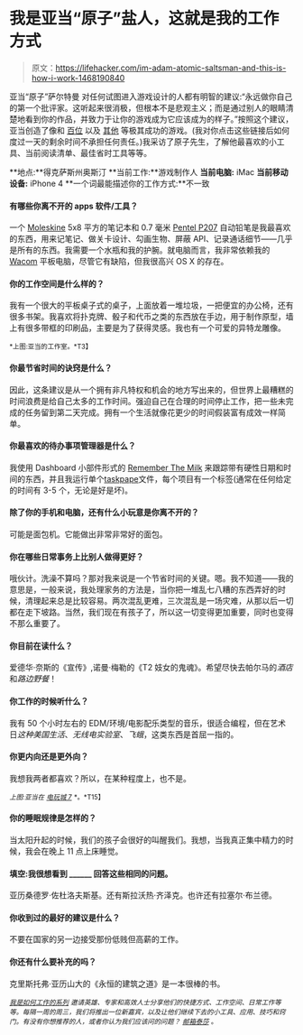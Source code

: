 # 我是亚当“原子”盐人，这就是我的工作方式

> 原文：<https://lifehacker.com/im-adam-atomic-saltsman-and-this-is-how-i-work-1468190840>

亚当“原子”萨尔特曼 对任何试图进入游戏设计的人都有明智的建议:“永远做你自己的第一个批评家。这听起来很消极，但根本不是悲观主义；而是通过别人的眼睛清楚地看到你的作品，并致力于让你的游戏成为它应该成为的样子。”按照这个建议，亚当创造了像和 [百位](http://playhundreds.com/) 以及 [其他](http://www.adamatomic.com/) 等极其成功的游戏。(我对你点击这些链接后如何度过一天的剩余时间不承担任何责任。)我采访了原子先生，了解他最喜欢的小工具、当前阅读清单、最佳省时工具等等。



**地点:**得克萨斯州奥斯汀
**当前工作:**游戏制作人
**当前电脑:** iMac
**当前移动设备:** iPhone 4
**一个词最能描述你的工作方式:**不一致

#### 有哪些你离不开的 apps 软件/工具？

一个 [Moleskine](https://lifehacker.com/most-popular-paper-notebook-moleskine-1171096770) 5x8 平方的笔记本和 0.7 毫米 [Pentel P207](http://www.pentel.com/store/catalogsearch/result/?q=0.7MM+MECHANICAL+PENCIL%2C+BLUE+P207) 自动铅笔是我最喜欢的东西，用来记笔记、做关卡设计、勾画生物、屏蔽 API、记录通话细节——几乎是所有的东西。我需要一个水瓶和我的护腕。就电脑而言，我非常依赖我的 [Wacom](http://www.wacom.com/en/us/) 平板电脑，尽管它有缺陷，但我很高兴 OS X 的存在。

#### 你的工作空间是什么样的？

我有一个很大的平板桌子式的桌子，上面放着一堆垃圾，一把便宜的办公椅，还有很多书架。我喜欢将扑克牌、骰子和代币之类的东西放在手边，用于制作原型，墙上有很多带框的印刷品，主要是为了获得灵感。我也有一个可爱的异特龙雕像。

<small>*上图:亚当的工作室。*T3】</small>

#### 你最节省时间的诀窍是什么？

因此，这条建议是从一个拥有非凡特权和机会的地方写出来的，但世界上最糟糕的时间浪费是给自己太多的工作时间。强迫自己在合理的时间停止工作，把一些未完成的任务留到第二天完成。拥有一个生活就像花更少的时间假装富有成效一样简单。

#### 你最喜欢的待办事项管理器是什么？

我使用 Dashboard 小部件形式的 [Remember The Milk](https://lifehacker.com/five-best-to-do-list-managers-5924093) 来跟踪带有硬性日期和时间的东西，并且我运行单个[taskpape](http://www.hogbaysoftware.com/products/taskpaper)文件，每个项目有一个标签(通常在任何给定的时间有 3-5 个，无论是好是坏)。

#### 除了你的手机和电脑，还有什么小玩意是你离不开的？

可能是面包机。它能做出非常非常好的面包。

#### 你在哪些日常事务上比别人做得更好？

哦伙计。洗澡不算吗？那对我来说是一个节省时间的关键。嗯。我不知道——我的意思是，一般来说，我处理家务的方法是，当你把一堆乱七八糟的东西弄好的时候，清理起来总是比较容易。两次混乱更难，三次混乱是一场灾难，从那以后一切都在走下坡路。当然，我们现在有孩子了，所以这一切变得更加重要，同时也变得不那么重要了。

#### 你目前在读什么？

爱德华·奈斯的《宣传》,诺曼·梅勒的《T2 妓女的鬼魂》。希望尽快去帕尔马的*酒店*和*路边野餐*！

#### 你工作的时候听什么？

我有 50 个小时左右的 EDM/环境/电影配乐类型的音乐，很适合编程，但在艺术日*这种美国生活*、*无线电实验室*、*飞蛾*，这类东西是首屈一指的。

#### 你更内向还是更外向？

我想我两者都喜欢？所以，在某种程度上，也不是。

<small>*上图:亚当在*</small> [<small>*电玩城 7*</small>](http://en.wikipedia.org/wiki/GameCity#GameCity_7_.282012.29) <small>*。*T15】</small>

#### 你的睡眠规律是怎样的？

当太阳升起的时候，我们的孩子会很好的叫醒我们。我想，当我真正集中精力的时候，我会在晚上 11 点上床睡觉。

#### 填空:我很想看到 ______ 回答这些相同的问题。

亚历桑德罗·佐杜洛夫斯基。还有斯拉沃热·齐泽克。也许还有拉塞尔·布兰德。

#### 你收到过的最好的建议是什么？

不要在国家的另一边接受那份低贱但高薪的工作。

#### 你还有什么要补充的吗？

克里斯托弗·亚历山大的《永恒的建筑之道》是一本很棒的书。

<small></small>*[<small>*我是如何工作的系列*</small>](http://lifehacker.com/how-i-work/) <small>*邀请英雄、专家和高效人士分享他们的快捷方式、工作空间、日常工作等等。每隔一周的周三，我们将推出一位新嘉宾，以及让他们继续下去的小工具、应用、技巧和窍门。有没有你想推荐的人，或者你认为我们应该问的问题？*</small> [<small>*邮箱泰莎*</small>](https://mail.google.com/mail/?view=cm&fs=1&tf=1&to=tessa@lifehacker.com) <small>*。*</small>*